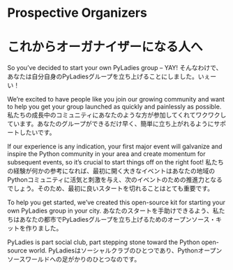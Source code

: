 # Prospective Organizers
# これからオーガナイザーになる人へ

So you’ve decided to start your own PyLadies group – YAY!
そんなわけで、あなたは自分自身のPyLadiesグループを立ち上げることにしました。いぇーい！

We’re excited to have people like you join our growing community and want to help you get your group launched as quickly and painlessly as possible.
私たちの成長中のコミュニティにあなたのような方が参加してくれてワクワクしています。あなたのグループができるだけ早く、簡単に立ち上がれるようにサポートしたいです。

If our experience is any indication, your first major event will galvanize and inspire the Python community in your area and create momentum for subsequent events, so it’s crucial to start things off on the right foot!
私たちの経験が何かの参考になれば、最初に開く大きなイベントはあなたの地域のPythonコミュニティに活気と刺激を与え、次のイベントのための推進力となるでしょう。そのため、最初に良いスタートを切れることはとても重要です。

To help you get started, we’ve created this open-source kit for starting your own PyLadies group in your city. 
あなたのスタートを手助けできるよう、私たちはあなたの都市でPyLadiesグループを立ち上げるためのオープンソース・キットを作りました。

PyLadies is part social club, part stepping stone toward the Python open-source world.
PyLadiesはソーシャルクラブのひとつであり、Pythonオープンソースワールドへの足がかりのひとつなのです。
